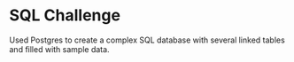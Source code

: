 # SQL Challenge

Used Postgres to create a complex SQL database with several linked tables and filled with sample data.
